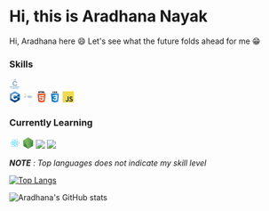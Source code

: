 # Hi, this is Aradhana Nayak

Hi, Aradhana here :smile:
Let's see what the future folds ahead for me :grin:

<h3> Skills </h3>

<code><img  height="20" src = "https://raw.githubusercontent.com/github/explore/80688e429a7d4ef2fca1e82350fe8e3517d3494d/topics/c/c.png" /> </code>
<code><img  height="20" src = "https://raw.githubusercontent.com/github/explore/80688e429a7d4ef2fca1e82350fe8e3517d3494d/topics/cpp/cpp.png" /></code>
<code><img  height="20" src = "https://raw.githubusercontent.com/github/explore/80688e429a7d4ef2fca1e82350fe8e3517d3494d/topics/java/java.png" /></code>
<code><img  height="20" src = "https://raw.githubusercontent.com/github/explore/80688e429a7d4ef2fca1e82350fe8e3517d3494d/topics/html/html.png" /></code>
<code><img  height="20" src = "https://raw.githubusercontent.com/github/explore/80688e429a7d4ef2fca1e82350fe8e3517d3494d/topics/css/css.png" /></code>
<code><img  height="20" src = "https://raw.githubusercontent.com/github/explore/80688e429a7d4ef2fca1e82350fe8e3517d3494d/topics/javascript/javascript.png" /></code>

<h3> Currently Learning </h3>
<code><img height="20" src="https://raw.githubusercontent.com/github/explore/80688e429a7d4ef2fca1e82350fe8e3517d3494d/topics/react/react.png" /></code>
<code><img height="20"src="https://raw.githubusercontent.com/github/explore/80688e429a7d4ef2fca1e82350fe8e3517d3494d/topics/nodejs/nodejs.png" /></code>
<code><img height="20" src="https://cdn.jsdelivr.net/npm/simple-icons@v5/icons/flutter.svg" /></code>
<code><img height="20" src="https://unpkg.com/simple-icons@v5/icons/dart.svg" /></code>

***NOTE** : Top languages does not indicate my skill level*
 
 [![Top Langs](https://github-readme-stats.vercel.app/api/top-langs/?username=aradhana1807&layout=compact)](https://github.com/aradhana1807/github-readme-stats)

 ![Aradhana's GitHub stats](https://github-readme-stats.vercel.app/api?username=aradhana1807&show_icons=true&theme=radical)


